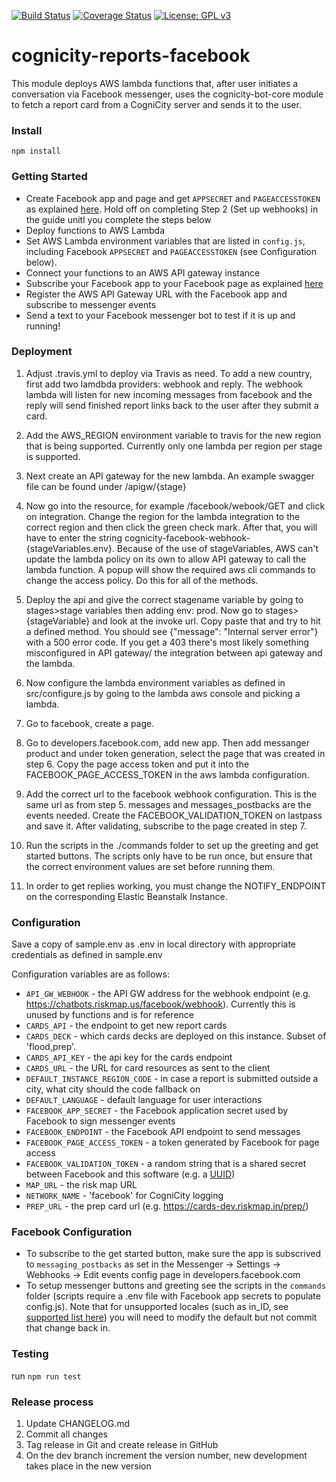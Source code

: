 [![Build Status](https://travis-ci.org/urbanriskmap/cognicity-reports-facebook.svg?branch=dev)](https://travis-ci.org/urbanriskmap/cognicity-reports-facebook) [![Coverage Status](https://coveralls.io/repos/github/urbanriskmap/cognicity-reports-facebook/badge.svg?branch=dev)](https://coveralls.io/github/urbanriskmap/cognicity-reports-facebook?branch=dev) [![License: GPL v3](https://img.shields.io/badge/License-GPL%20v3-blue.svg)](http://www.gnu.org/licenses/gpl-3.0)

# cognicity-reports-facebook
This module deploys AWS lambda functions that, after user initiates a conversation via Facebook messenger, uses the cognicity-bot-core module to fetch a report card from a CogniCity server and sends it to the user.

### Install
`npm install`

### Getting Started
* Create Facebook app and page and get `APPSECRET` and `PAGEACCESSTOKEN` as explained [here](https://developers.facebook.com/docs/messenger-platform/guides/setup). Hold off on completing Step 2 (Set up webhooks) in the guide unitl you complete the steps below
* Deploy functions to AWS Lambda
* Set AWS Lambda environment variables that are listed in `config.js`, including Facebook `APPSECRET` and `PAGEACCESSTOKEN` (see Configuration below).
* Connect your functions to an AWS API gateway instance
* Subscribe your Facebook app to your Facebook page as explained [here](https://developers.facebook.com/docs/messenger-platform/guides/setup#subscribe_app)
* Register the AWS API Gateway URL with the Facebook app and subscribe to messenger events
* Send a text to your Facebook messenger bot to test if it is up and running!

### Deployment
1. Adjust .travis.yml to deploy via Travis as need. To add a new country, first
   add two lamdbda providers: webhook and reply. The webhook lambda will listen for new incoming messages from facebook and the reply will send finished
   report links back to the user after they submit a card.
2. Add the AWS_REGION environment variable to travis for the new region that is
   being supported.  Currently only one lambda per region per stage is
   supported.
3. Next create an API gateway for the new lambda. An example swagger file can be
   found under /apigw/{stage}
4. Now go into the resource, for example /facebook/webook/GET and click on
   integration. Change the region for the lambda integration to the correct
   region and then click the green check mark. After that, you will have to
   enter the string cognicity-facebook-webhook-{stageVariables.env}. Because of
   the use of stageVariables, AWS can't update the lambda policy on its own to
   allow API gateway to call the lambda function. A popup will show the required
   aws cli commands to change the access policy. Do this for all of the methods.
5. Deploy the api and give the correct stagename variable by going to
   stages>stage variables then adding env: prod. Now go to
   stages>{stageVariable} and look at the invoke url. Copy paste that and try to
   hit a defined method. You should see {"message": "Internal server error"}
   with a 500 error code. If you get a 403 there's most likely something
   misconfigured in API gateway/ the integration between api gateway and the
   lambda.
6. Now configure the lambda environment variables as defined in src/configure.js
   by going to the lambda aws console and picking a lambda.
7. Go to facebook, create a page.
8. Go to developers.facebook.com, add new app. Then add messanger product and
   under token generation, select the page that was created in step 6. Copy the
   page access token and put it into the FACEBOOK_PAGE_ACCESS_TOKEN in the aws
   lambda configuration.
9. Add the correct url to the facebook webhook configuration. This is the same url as from step 5.
   messages and messages_postbacks are the events needed. Create the FACEBOOK_VALIDATION_TOKEN on lastpass and save it. After validating, subscribe to the page created in step 7. 

10. Run the scripts in the ./commands folder to set up the greeting and get
    started buttons. The scripts only have to be run once, but ensure that the
    correct environment values are set before running them. 
11. In order to get replies working, you must change the NOTIFY_ENDPOINT on the
    corresponding Elastic Beanstalk Instance.


### Configuration
Save a copy of sample.env as .env in local directory with appropriate credentials as defined in sample.env

Configuration variables are as follows:
* `API_GW_WEBHOOK` - the API GW address for the webhook endpoint (e.g. https://chatbots.riskmap.us/facebook/webhook). Currently this is unused by functions and is for reference
* `CARDS_API` - the endpoint to get new report cards
* `CARDS_DECK` - which cards decks are deployed on this instance. Subset of 'flood,prep'.
* `CARDS_API_KEY` - the api key for the cards endpoint
* `CARDS_URL` - the URL for card resources as sent to the client
* `DEFAULT_INSTANCE_REGION_CODE` - in case a report is submitted outside a city, what city should the code fallback on
* `DEFAULT_LANGUAGE` - default language for user interactions
* `FACEBOOK_APP_SECRET` - the Facebook application secret used by Facebook to sign messenger events
* `FACEBOOK_ENDPOINT` - the Facebook API endpoint to send messages
* `FACEBOOK_PAGE_ACCESS_TOKEN` - a token generated by Facebook for page access
* `FACEBOOK_VALIDATION_TOKEN` - a random string that is a shared secret between Facebook and this software (e.g. a [UUID](https://duckduckgo.com/?q=!guid))
* `MAP_URL` - the risk map URL
* `NETWORK_NAME` - 'facebook' for CogniCity logging
* `PREP_URL` - the prep card url (e.g. https://cards-dev.riskmap.in/prep/)

### Facebook Configuration
- To subscribe to the get started button, make sure the app is subscrived to `messaging_postbacks` as set in the Messenger -> Settings -> Webhooks -> Edit events config page in developers.facebook.com
- To setup messenger buttons and greeting see the scripts in the `commands` folder (scripts require a .env file with Facebook app secrets to populate config.js). Note that for unsupported locales (such as in_ID, see [supported list here](https://developers.facebook.com/docs/messenger-platform/messenger-profile/supported-locales)) you will need to modify the default but not commit that change back in.

### Testing
run `npm run test`

### Release process
1. Update CHANGELOG.md
2. Commit all changes
3. Tag release in Git and create release in GitHub
4. On the dev branch increment the version number, new development takes place in the new version
